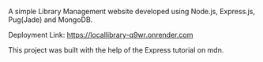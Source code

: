 A simple Library Management website developed using Node.js, Express.js, Pug(Jade) and MongoDB.

Deployment Link: https://locallibrary-q9wr.onrender.com

This project was built with the help of the Express tutorial on mdn.
